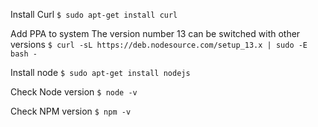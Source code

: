 Install Curl
`$ sudo apt-get install curl`

Add PPA to system
The version number 13 can be switched with other versions
`$ curl -sL https://deb.nodesource.com/setup_13.x | sudo -E bash -`

Install node
`$ sudo apt-get install nodejs`

Check Node version
`$ node -v` 

Check NPM version
`$ npm -v` 